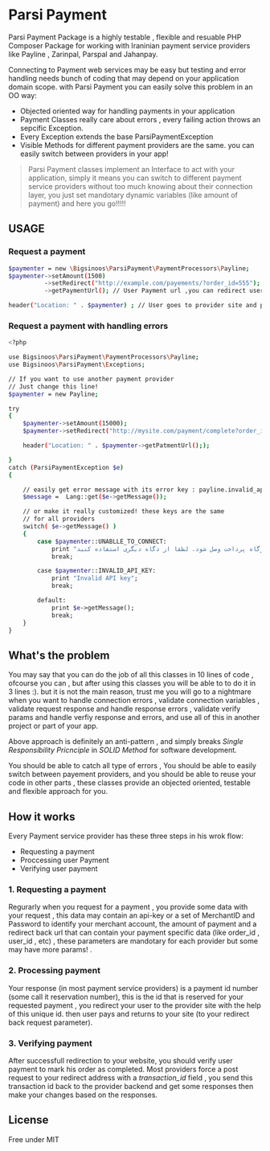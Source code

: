 Parsi Payment 
=========

Parsi Payment Package is a highly testable , flexible and resuable PHP Composer Package for working with Iraninian payment service providers like Payline , Zarinpal, Parspal and Jahanpay.

Connecting to Payment web services may be easy but testing and error handling needs bunch of coding that may depend on your application domain scope. with Parsi Payment you can easily solve this problem in an OO way:

  - Objected oriented way for handling payments in your application
  - Payment Classes really care about errors , every failing action throws an sepcific Exception.
  - Every Exception extends the base ParsiPaymentException
  - Visible Methods for different payment providers are the same. you can easily switch between providers in your app! 

> Parsi Payment classes implement an Interface to act with your application, simply it means you can switch to different payment service providers without too much knowing about their connection layer, you just set mandotary dynamic variables (like amount of payment) and here you go!!!!!


USAGE
--------------
### Request a payment

```sh
$paymenter = new \Bigsinoos\ParsiPayment\PaymentProcessors\Payline;
$paymenter->setAmount(1500)
          ->setRedirect("http://example.com/payements/?order_id=555");
          ->getPaymentUrl(); // User Payment url ,you can redirect user to this url 

header("Location: " . $paymenter) ; // User goes to provider site and pays
```
### Request a payment with handling errors

```sh
<?php

use Bigsinoos\ParsiPayment\PaymentProcessors\Payline;
use Bigsinoos\ParsiPayment\Exceptions;

// If you want to use another payment provider 
// Just change this line! 
$paymenter = new Payline;

try
{
	$paymenter->setAmount(15000);
	$paymenter->setRedirect("http://mysite.com/payment/complete?order_id=255");

	header("Location: " . $paymenter->getPatmentUrl(););

}
catch (ParsiPaymentException $e)
{

	// easily get error message with its error key : payline.invalid_api
	$message =  Lang::get($e->getMessage());

	// or make it really customized! these keys are the same
	// for all providers
	switch( $e->getMessage() )
	{
		case $paymenter::UNABLLE_TO_CONNECT:
			print "متاسفانه سیستم نمیتواند به درگاه پرداخت وصل شود. لطفا از دگاه دیگری استفاده کنید";
			break;

		case $paymenter::INVALID_API_KEY:
			print "Invalid API key";
			break;

		default:
			print $e->getMessage();
			break;
	}
}

```
What's the problem
------------------
You may say that you can do the job of all this classes in 10 lines of code , ofcourse you can , but after using this classes you will be able to to do it in 3 lines :). but it is not the main reason, trust me you will go to a nightmare when you want to handle connection errors , validate connection variables , validate request response and handle response errors , validate verify params and handle verfiy response and errors, and use all of this in another project or part of your app. 

Above approach is definitely an anti-pattern , and simply breaks *Single Responsibility Pricnciple*  in *SOLID Method* for software development.

You should be able to catch all type of errors , You should be able to easily switch between payement providers, and you should be able to reuse your code in other parts , these classes provide an objected oriented, testable and flexible approach for you.

How it works
------------
Every Payment service provider has these three steps in his wrok flow:

 - Requesting a payment
 - Proccessing user Payment
 - Verifying user payment

### 1. Requesting a payment 
Regurarly when you request for a payment , you provide some data with your request , this data may contain an api-key or a set of MerchantID and Password to identify your merchant account, the amount of payment and a redirect back url that can contain your payment specific data (like order_id , user_id , etc) , these parameters are mandotary for each provider but some may have more params! .

### 2. Processing payment
Your response (in most payment service providers) is a payment id number (some call it reservation number), this is the id that is reserved for your requested payment , you redirect your user to the provider site with the help of this unique id. then user pays and returns to your site (to your redirect back request parameter). 

### 3. Verifying payment
After successfull redirection to your website, you should verify user payment to mark his order as  completed. Most providers force a post request to your redirect address with a *transaction_id* field , you send this transaction id back to the provider backend and get some responses then make your changes based on the responses.


License
----

Free under MIT
